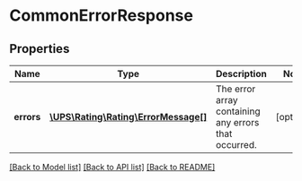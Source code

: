 # CommonErrorResponse

## Properties
Name | Type | Description | Notes
------------ | ------------- | ------------- | -------------
**errors** | [**\UPS\Rating\Rating\ErrorMessage[]**](ErrorMessage.md) | The error array containing any errors that occurred. | [optional] 

[[Back to Model list]](../../README.md#documentation-for-models) [[Back to API list]](../../README.md#documentation-for-api-endpoints) [[Back to README]](../../README.md)

